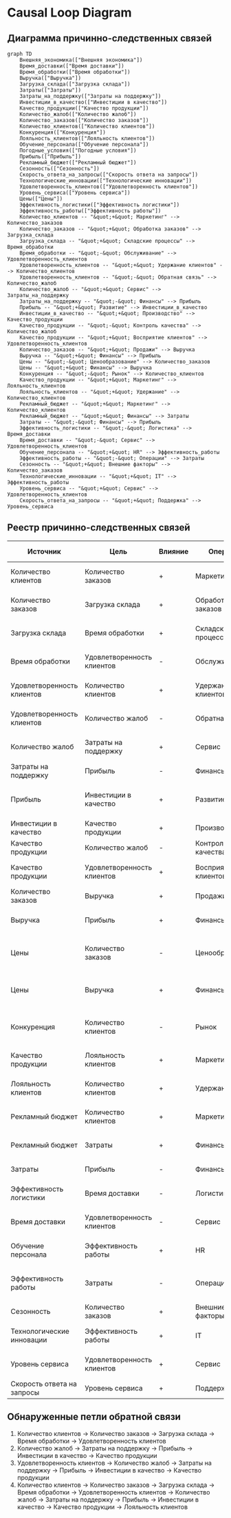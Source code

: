 # Causal Loop Diagram

## Диаграмма причинно-следственных связей

```mermaid
graph TD
    Внешняя_экономика(["Внешняя экономика"])
    Время_доставки(["Время доставки"])
    Время_обработки(["Время обработки"])
    Выручка(["Выручка"])
    Загрузка_склада(["Загрузка склада"])
    Затраты(["Затраты"])
    Затраты_на_поддержку(["Затраты на поддержку"])
    Инвестиции_в_качество(["Инвестиции в качество"])
    Качество_продукции(["Качество продукции"])
    Количество_жалоб(["Количество жалоб"])
    Количество_заказов(["Количество заказов"])
    Количество_клиентов(["Количество клиентов"])
    Конкуренция(["Конкуренция"])
    Лояльность_клиентов(["Лояльность клиентов"])
    Обучение_персонала(["Обучение персонала"])
    Погодные_условия(["Погодные условия"])
    Прибыль(["Прибыль"])
    Рекламный_бюджет(["Рекламный бюджет"])
    Сезонность(["Сезонность"])
    Скорость_ответа_на_запросы(["Скорость ответа на запросы"])
    Технологические_инновации(["Технологические инновации"])
    Удовлетворенность_клиентов(["Удовлетворенность клиентов"])
    Уровень_сервиса(["Уровень сервиса"])
    Цены(["Цены"])
    Эффективность_логистики(["Эффективность логистики"])
    Эффективность_работы(["Эффективность работы"])
    Количество_клиентов -- "&quot;+&quot; Маркетинг" --> Количество_заказов
    Количество_заказов -- "&quot;+&quot; Обработка заказов" --> Загрузка_склада
    Загрузка_склада -- "&quot;+&quot; Складские процессы" --> Время_обработки
    Время_обработки -- "&quot;-&quot; Обслуживание" --> Удовлетворенность_клиентов
    Удовлетворенность_клиентов -- "&quot;+&quot; Удержание клиентов" --> Количество_клиентов
    Удовлетворенность_клиентов -- "&quot;-&quot; Обратная связь" --> Количество_жалоб
    Количество_жалоб -- "&quot;+&quot; Сервис" --> Затраты_на_поддержку
    Затраты_на_поддержку -- "&quot;-&quot; Финансы" --> Прибыль
    Прибыль -- "&quot;+&quot; Развитие" --> Инвестиции_в_качество
    Инвестиции_в_качество -- "&quot;+&quot; Производство" --> Качество_продукции
    Качество_продукции -- "&quot;-&quot; Контроль качества" --> Количество_жалоб
    Качество_продукции -- "&quot;+&quot; Восприятие клиентов" --> Удовлетворенность_клиентов
    Количество_заказов -- "&quot;+&quot; Продажи" --> Выручка
    Выручка -- "&quot;+&quot; Финансы" --> Прибыль
    Цены -- "&quot;-&quot; Ценообразование" --> Количество_заказов
    Цены -- "&quot;+&quot; Финансы" --> Выручка
    Конкуренция -- "&quot;-&quot; Рынок" --> Количество_клиентов
    Качество_продукции -- "&quot;+&quot; Маркетинг" --> Лояльность_клиентов
    Лояльность_клиентов -- "&quot;+&quot; Удержание" --> Количество_клиентов
    Рекламный_бюджет -- "&quot;+&quot; Маркетинг" --> Количество_клиентов
    Рекламный_бюджет -- "&quot;+&quot; Финансы" --> Затраты
    Затраты -- "&quot;-&quot; Финансы" --> Прибыль
    Эффективность_логистики -- "&quot;-&quot; Логистика" --> Время_доставки
    Время_доставки -- "&quot;-&quot; Сервис" --> Удовлетворенность_клиентов
    Обучение_персонала -- "&quot;+&quot; HR" --> Эффективность_работы
    Эффективность_работы -- "&quot;-&quot; Операции" --> Затраты
    Сезонность -- "&quot;+&quot; Внешние факторы" --> Количество_заказов
    Технологические_инновации -- "&quot;+&quot; IT" --> Эффективность_работы
    Уровень_сервиса -- "&quot;+&quot; Сервис" --> Удовлетворенность_клиентов
    Скорость_ответа_на_запросы -- "&quot;+&quot; Поддержка" --> Уровень_сервиса
```

## Реестр причинно-следственных связей

| Источник | Цель | Влияние | Операция | Сила влияния | Описание |
|---|---|---|---|---|---|
| Количество клиентов | Количество заказов | + | Маркетинг | Высокая | Чем больше клиентов, тем больше заказов |
| Количество заказов | Загрузка склада | + | Обработка заказов | Средняя | Рост заказов увеличивает нагрузку на склад |
| Загрузка склада | Время обработки | + | Складские процессы | Высокая | Высокая загрузка увеличивает время обработки |
| Время обработки | Удовлетворенность клиентов | - | Обслуживание | Высокая | Долгая обработка снижает удовлетворенность |
| Удовлетворенность клиентов | Количество клиентов | + | Удержание клиентов | Средняя | Довольные клиенты приводят новых |
| Удовлетворенность клиентов | Количество жалоб | - | Обратная связь | Высокая | Низкая удовлетворенность ведет к жалобам |
| Количество жалоб | Затраты на поддержку | + | Сервис | Средняя | Жалобы требуют ресурсов на обработку |
| Затраты на поддержку | Прибыль | - | Финансы | Средняя | Рост затрат снижает прибыль |
| Прибыль | Инвестиции в качество | + | Развитие | Низкая | Прибыль позволяет инвестировать в качество |
| Инвестиции в качество | Качество продукции | + | Производство | Высокая | Инвестиции улучшают качество |
| Качество продукции | Количество жалоб | - | Контроль качества | Высокая | Высокое качество снижает жалобы |
| Качество продукции | Удовлетворенность клиентов | + | Восприятие клиентов | Высокая | Качество повышает удовлетворенность |
| Количество заказов | Выручка | + | Продажи | Высокая | Заказы напрямую влияют на выручку |
| Выручка | Прибыль | + | Финансы | Средняя | Рост выручки увеличивает прибыль |
| Цены | Количество заказов | - | Ценообразование | Средняя | Высокие цены могут снижать количество заказов |
| Цены | Выручка | + | Финансы | Высокая | Рост цен увеличивает выручку при прочих равных |
| Конкуренция | Количество клиентов | - | Рынок | Высокая | Высокая конкуренция снижает приток клиентов |
| Качество продукции | Лояльность клиентов | + | Маркетинг | Высокая | Качество повышает лояльность |
| Лояльность клиентов | Количество клиентов | + | Удержание | Средняя | Лояльные клиенты остаются и рекомендуют |
| Рекламный бюджет | Количество клиентов | + | Маркетинг | Высокая | Реклама привлекает новых клиентов |
| Рекламный бюджет | Затраты | + | Финансы | Высокая | Реклама увеличивает затраты |
| Затраты | Прибыль | - | Финансы | Высокая | Рост затрат снижает прибыль |
| Эффективность логистики | Время доставки | - | Логистика | Высокая | Эффективная логистика ускоряет доставку |
| Время доставки | Удовлетворенность клиентов | - | Сервис | Средняя | Быстрая доставка повышает удовлетворенность |
| Обучение персонала | Эффективность работы | + | HR | Средняя | Обучение повышает эффективность |
| Эффективность работы | Затраты | - | Операции | Низкая | Эффективность снижает операционные затраты |
| Сезонность | Количество заказов | + | Внешние факторы | Высокая | Сезонность влияет на спрос |
| Технологические инновации | Эффективность работы | + | IT | Высокая | Инновации повышают эффективность |
| Уровень сервиса | Удовлетворенность клиентов | + | Сервис | Высокая | Качество сервиса влияет на удовлетворенность |
| Скорость ответа на запросы | Уровень сервиса | + | Поддержка | Средняя | Быстрые ответы улучшают сервис |

## Обнаруженные петли обратной связи

1. Количество клиентов → Количество заказов → Загрузка склада → Время обработки → Удовлетворенность клиентов
2. Количество жалоб → Затраты на поддержку → Прибыль → Инвестиции в качество → Качество продукции
3. Удовлетворенность клиентов → Количество жалоб → Затраты на поддержку → Прибыль → Инвестиции в качество → Качество продукции
4. Количество клиентов → Количество заказов → Загрузка склада → Время обработки → Удовлетворенность клиентов → Количество жалоб → Затраты на поддержку → Прибыль → Инвестиции в качество → Качество продукции → Лояльность клиентов
